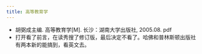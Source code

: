 ```yaml
---
title: 高等教育学
---
```


- 胡弼成主编. 高等教育学[M]. 长沙：湖南大学出版社, 2005.08. pdf
- 打开看了前言，在读秀搜了修订版，最后决定不看了。哈佛和普林斯顿出版社有两本新的能搞到，看英文去。
